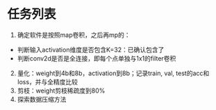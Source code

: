 # 任务列表
1. 确定软件是按照map卷积，之后再mp的：
  - 判断输入activation维度是否包含K=32：已确认包含了
  - 判断conv2d是否是全连接，即每个点单独与1x1的filter卷积    
2. 量化：weight到4b和8b，activation到8b；记录train, val, test的acc和loss，并与全精度比较
3. 剪枝：weight剪枝稀疏度到80%
4. 探索数据压缩方法
